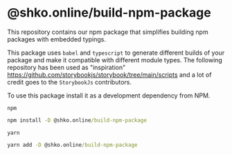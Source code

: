 # @shko.online/build-npm-package
This repository contains our npm package that simplifies building npm packages with embedded typings.

This package uses `babel` and `typescript` to generate different builds of your package and make it compatible with different module types. 
The following repository has been used as "inspiration" https://github.com/storybookjs/storybook/tree/main/scripts and a lot of credit goes to the `StorybookJs` contributors.

To use this package install it as a development dependency from NPM.

`npm`
```cmd
npm install -D @shko.online/build-npm-package
```

`yarn`
```cmd
yarn add -D @shko.online/build-npm-package
```



